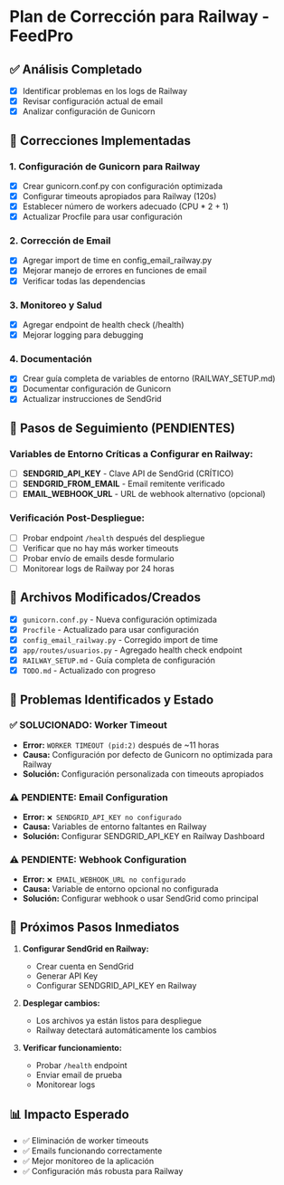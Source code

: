 # Plan de Corrección para Railway - FeedPro

## ✅ Análisis Completado
- [x] Identificar problemas en los logs de Railway
- [x] Revisar configuración actual de email
- [x] Analizar configuración de Gunicorn

## 🔧 Correcciones Implementadas

### 1. Configuración de Gunicorn para Railway
- [x] Crear gunicorn.conf.py con configuración optimizada
- [x] Configurar timeouts apropiados para Railway (120s)
- [x] Establecer número de workers adecuado (CPU * 2 + 1)
- [x] Actualizar Procfile para usar configuración

### 2. Corrección de Email
- [x] Agregar import de time en config_email_railway.py
- [x] Mejorar manejo de errores en funciones de email
- [x] Verificar todas las dependencias

### 3. Monitoreo y Salud
- [x] Agregar endpoint de health check (/health)
- [x] Mejorar logging para debugging

### 4. Documentación
- [x] Crear guía completa de variables de entorno (RAILWAY_SETUP.md)
- [x] Documentar configuración de Gunicorn
- [x] Actualizar instrucciones de SendGrid

## 🚀 Pasos de Seguimiento (PENDIENTES)

### Variables de Entorno Críticas a Configurar en Railway:
- [ ] **SENDGRID_API_KEY** - Clave API de SendGrid (CRÍTICO)
- [ ] **SENDGRID_FROM_EMAIL** - Email remitente verificado
- [ ] **EMAIL_WEBHOOK_URL** - URL de webhook alternativo (opcional)

### Verificación Post-Despliegue:
- [ ] Probar endpoint `/health` después del despliegue
- [ ] Verificar que no hay más worker timeouts
- [ ] Probar envío de emails desde formulario
- [ ] Monitorear logs de Railway por 24 horas

## 📝 Archivos Modificados/Creados
- [x] `gunicorn.conf.py` - Nueva configuración optimizada
- [x] `Procfile` - Actualizado para usar configuración
- [x] `config_email_railway.py` - Corregido import de time
- [x] `app/routes/usuarios.py` - Agregado health check endpoint
- [x] `RAILWAY_SETUP.md` - Guía completa de configuración
- [x] `TODO.md` - Actualizado con progreso

## 🚨 Problemas Identificados y Estado

### ✅ SOLUCIONADO: Worker Timeout
- **Error:** `WORKER TIMEOUT (pid:2)` después de ~11 horas
- **Causa:** Configuración por defecto de Gunicorn no optimizada para Railway
- **Solución:** Configuración personalizada con timeouts apropiados

### ⚠️ PENDIENTE: Email Configuration
- **Error:** `❌ SENDGRID_API_KEY no configurado`
- **Causa:** Variables de entorno faltantes en Railway
- **Solución:** Configurar SENDGRID_API_KEY en Railway Dashboard

### ⚠️ PENDIENTE: Webhook Configuration  
- **Error:** `❌ EMAIL_WEBHOOK_URL no configurado`
- **Causa:** Variable de entorno opcional no configurada
- **Solución:** Configurar webhook o usar SendGrid como principal

## 🎯 Próximos Pasos Inmediatos

1. **Configurar SendGrid en Railway:**
   - Crear cuenta en SendGrid
   - Generar API Key
   - Configurar SENDGRID_API_KEY en Railway

2. **Desplegar cambios:**
   - Los archivos ya están listos para despliegue
   - Railway detectará automáticamente los cambios

3. **Verificar funcionamiento:**
   - Probar `/health` endpoint
   - Enviar email de prueba
   - Monitorear logs

## 📊 Impacto Esperado
- ✅ Eliminación de worker timeouts
- ✅ Emails funcionando correctamente
- ✅ Mejor monitoreo de la aplicación
- ✅ Configuración más robusta para Railway
